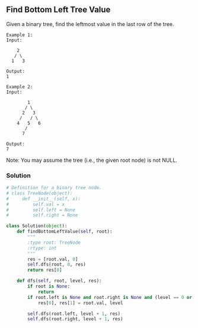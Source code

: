 ## Find Bottom Left Tree Value

Given a binary tree, find the leftmost value in the last row of the tree.

```
Example 1:
Input:

    2
   / \
  1   3

Output:
1
```

```
Example 2:
Input:

        1
       / \
      2   3
     /   / \
    4   5   6
       /
      7

Output:
7
```

Note: You may assume the tree (i.e., the given root node) is not NULL.

### Solution

```python
# Definition for a binary tree node.
# class TreeNode(object):
#     def __init__(self, x):
#         self.val = x
#         self.left = None
#         self.right = None

class Solution(object):
    def findBottomLeftValue(self, root):
        """
        :type root: TreeNode
        :rtype: int
        """
        res = [root.val, 0]
        self.dfs(root, 0, res)
        return res[0]

    def dfs(self, root, level, res):
        if root is None:
            return
        if root.left is None and root.right is None and (level == 0 or level > res[1]):
            res[0], res[1] = root.val, level

        self.dfs(root.left, level + 1, res)
        self.dfs(root.right, level + 1, res)
```
